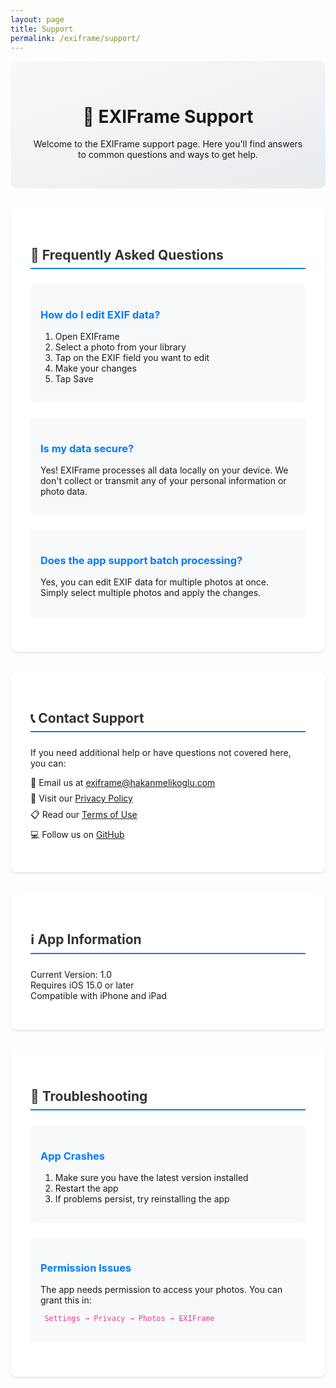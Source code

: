 ```yaml
---
layout: page
title: Support
permalink: /exiframe/support/
---
```


<div class="support-header">
  <h1>📱 EXIFrame Support</h1>
  <p>Welcome to the EXIFrame support page. Here you'll find answers to common questions and ways to get help.</p>
</div>

<div class="support-section faq">
  <h2>💭 Frequently Asked Questions</h2>

  <div class="faq-item">
    <h3>How do I edit EXIF data?</h3>
    <ol>
      <li>Open EXIFrame</li>
      <li>Select a photo from your library</li>
      <li>Tap on the EXIF field you want to edit</li>
      <li>Make your changes</li>
      <li>Tap Save</li>
    </ol>
  </div>

  <div class="faq-item">
    <h3>Is my data secure?</h3>
    <p>Yes! EXIFrame processes all data locally on your device. We don't collect or transmit any of your personal information or photo data.</p>
  </div>

  <div class="faq-item">
    <h3>Does the app support batch processing?</h3>
    <p>Yes, you can edit EXIF data for multiple photos at once. Simply select multiple photos and apply the changes.</p>
  </div>
</div>

<div class="support-section contact">
  <h2>📞 Contact Support</h2>
  <p>If you need additional help or have questions not covered here, you can:</p>
  <ul>
    <li>📧 Email us at <a href="mailto:exiframe@hakanmelikoglu.com">exiframe@hakanmelikoglu.com</a></li>
    <li>📜 Visit our <a href="/exiframe/privacy-policy/photoexif-mark">Privacy Policy</a></li>
    <li>📋 Read our <a href="/exiframe/terms-of-use">Terms of Use</a></li>
    <li>💻 Follow us on <a href="https://github.com/hakanmelikoglu">GitHub</a></li>
  </ul>
</div>

<div class="support-section app-info">
  <h2>ℹ️ App Information</h2>
  <ul>
    <li>Current Version: 1.0</li>
    <li>Requires iOS 15.0 or later</li>
    <li>Compatible with iPhone and iPad</li>
  </ul>
</div>

<div class="support-section troubleshooting">
  <h2>🔧 Troubleshooting</h2>
  
  <div class="troubleshooting-item">
    <h3>App Crashes</h3>
    <ol>
      <li>Make sure you have the latest version installed</li>
      <li>Restart the app</li>
      <li>If problems persist, try reinstalling the app</li>
    </ol>
  </div>

  <div class="troubleshooting-item">
    <h3>Permission Issues</h3>
    <p>The app needs permission to access your photos. You can grant this in:</p>
    <p><code>Settings → Privacy → Photos → EXIFrame</code></p>
  </div>
</div>

<style>
.support-header {
    text-align: center;
    padding: 2rem;
    background: linear-gradient(160deg, #f8f9fa 0%, #e9ecef 100%);
    border-radius: 10px;
    margin-bottom: 2rem;
}

.support-section {
    background: white;
    padding: 2rem;
    border-radius: 10px;
    margin-bottom: 2rem;
    box-shadow: 0 2px 4px rgba(0,0,0,0.1);
}

.faq-item, .troubleshooting-item {
    margin-bottom: 1.5rem;
    padding: 1rem;
    background: #f8f9fa;
    border-radius: 5px;
}

.faq-item h3, .troubleshooting-item h3 {
    color: #007bff;
    margin-bottom: 1rem;
}

.support-section h2 {
    color: #333;
    margin-bottom: 1.5rem;
    border-bottom: 2px solid #007bff;
    padding-bottom: 0.5rem;
}

code {
    background: #f8f9fa;
    padding: 0.2rem 0.4rem;
    border-radius: 3px;
    color: #e83e8c;
}

.contact ul {
    list-style: none;
    padding-left: 0;
}

.contact ul li {
    margin-bottom: 0.5rem;
}

.app-info ul {
    list-style: none;
    padding-left: 0;
}
</style>